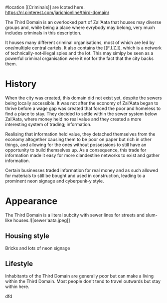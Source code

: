 #location 
[[Criminals]] are lcoted here.
https://nl.pinterest.com/jarichionline/third-domain/

The Third Domain is an overlooked part of Zal'Aata that houses may diverse groups and, while being a place where evrybody may belong, very muxh includes criminals in this description.

It houses many different criminal organisations, most of which are led by one/multiple central cartels. It also contains the [[F.I.Z.]], which is a network of technically-not-illegal spies and the lot. This may simlpy be seen as a powerful criminal organisation were it not for the fact that the city backs them.
# History
When the city was created, this domain did not exist yet, despite the sewers being locally accessible. It was not after the economy of Zal'Aata began to thrive before a wage gap was created that forced the poor and homeless to find a place to stay. They decided to settle within the sewer system below Zal'Aata, where money held no real value and they created a more interesting system of trading; information.

Realising that information held value, they detached themselves from the economy altogether causing them to be poor on paper but rich in other things, and allowing for the ones without possessions to still have an opportunity to build themselves up. As a consequence, this trade for information made it easy for more clandestine networks to exist and gather information.

Certain businesses traded information for real money and as such allowed for materials to still be bought and used in construction, leading to a prominent neon signage and cyberpunk-y style.

# Appearance
The Third Domain is a literal subcity with sewer lines for streets and slum-like houses.![[sewer'aata.jpeg]]
## Housing style
Bricks and lots of neon signage
## Lifestyle
Inhabitants of the Third Domain are generally poor but can make a living within the Third Domain. Most people don't tend to travel outwards but stay within here.

dfd